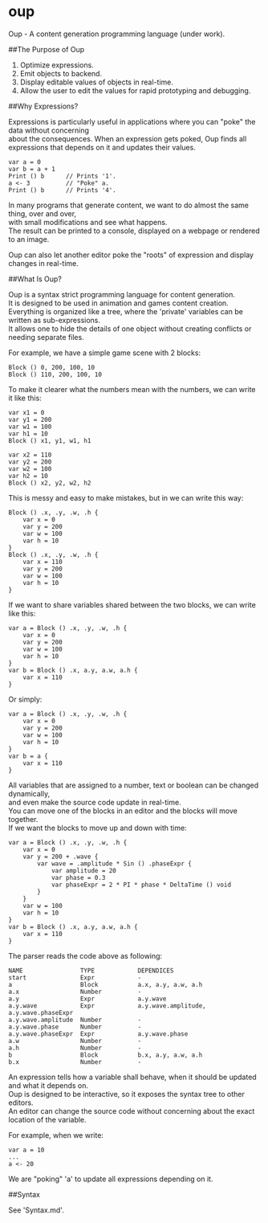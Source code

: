 oup
===

Oup - A content generation programming language (under work).

##The Purpose of Oup

1. Optimize expressions.  
2. Emit objects to backend.  
3. Display editable values of objects in real-time.  
4. Allow the user to edit the values for rapid prototyping and debugging.  

##Why Expressions?

Expressions is particularly useful in applications where you can "poke" the data without concerning  
about the consequences. When an expression gets poked, Oup finds all expressions that depends on it
and updates their values.

    var a = 0
    var b = a + 1
    Print () b      // Prints '1'.
    a <- 3          // "Poke" a.
    Print () b      // Prints '4'.

In many programs that generate content, we want to do almost the same thing, over and over,  
with small modifications and see what happens.  
The result can be printed to a console, displayed on a webpage or rendered to an image.  

Oup can also let another editor poke the "roots" of expression and display changes in real-time.  

##What Is Oup?  

Oup is a syntax strict programming language for content generation.  
It is designed to be used in animation and games content creation.  
Everything is organized like a tree, where the 'private' variables can be written as sub-expressions.  
It allows one to hide the details of one object without creating conflicts or needing separate files.  

For example, we have a simple game scene with 2 blocks:  

    Block () 0, 200, 100, 10  
    Block () 110, 200, 100, 10  
    
To make it clearer what the numbers mean with the numbers, we can write it like this:  

    var x1 = 0
    var y1 = 200
    var w1 = 100
    var h1 = 10
    Block () x1, y1, w1, h1
    
    var x2 = 110
    var y2 = 200
    var w2 = 100
    var h2 = 10
    Block () x2, y2, w2, h2

This is messy and easy to make mistakes, but in we can write this way:  

    Block () .x, .y, .w, .h {
        var x = 0
        var y = 200
        var w = 100
        var h = 10
    }
    Block () .x, .y, .w, .h {
        var x = 110
        var y = 200
        var w = 100
        var h = 10
    }

If we want to share variables shared between the two blocks, we can write like this:  

    var a = Block () .x, .y, .w, .h {
        var x = 0
        var y = 200
        var w = 100
        var h = 10
    }
    var b = Block () .x, a.y, a.w, a.h {
        var x = 110
    }

Or simply:

    var a = Block () .x, .y, .w, .h {
        var x = 0
        var y = 200
        var w = 100
        var h = 10
    }
    var b = a {
        var x = 110
    }

All variables that are assigned to a number, text or boolean can be changed dynamically,  
and even make the source code update in real-time.  
You can move one of the blocks in an editor and the blocks will move together.  
If we want the blocks to move up and down with time:

    var a = Block () .x, .y, .w, .h {
        var x = 0
        var y = 200 + .wave {
            var wave = .amplitude * Sin () .phaseExpr {
                var amplitude = 20
                var phase = 0.3
                var phaseExpr = 2 * PI * phase * DeltaTime () void
            }
        }
        var w = 100
        var h = 10
    }
    var b = Block () .x, a.y, a.w, a.h {
        var x = 110
    }

The parser reads the code above as following:  

    NAME                TYPE            DEPENDICES
    start               Expr            -
    a                   Block           a.x, a.y, a.w, a.h
    a.x                 Number          -
    a.y                 Expr            a.y.wave
    a.y.wave            Expr            a.y.wave.amplitude, a.y.wave.phaseExpr
    a.y.wave.amplitude  Number          -
    a.y.wave.phase      Number          -
    a.y.wave.phaseExpr  Expr            a.y.wave.phase
    a.w                 Number          -
    a.h                 Number          -
    b                   Block           b.x, a.y, a.w, a.h
    b.x                 Number          -

An expression tells how a variable shall behave, when it should be updated and what it depends on.  
Oup is designed to be interactive, so it exposes the syntax tree to other editors.  
An editor can change the source code without concerning about the exact location of the variable.  

For example, when we write:

    var a = 10
    ...
    a <- 20

We are "poking" 'a' to update all expressions depending on it.  

##Syntax

See 'Syntax.md'.  
